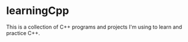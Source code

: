 # learningCpp

This is a collection of C++ programs and projects I'm using to learn and practice C++.



